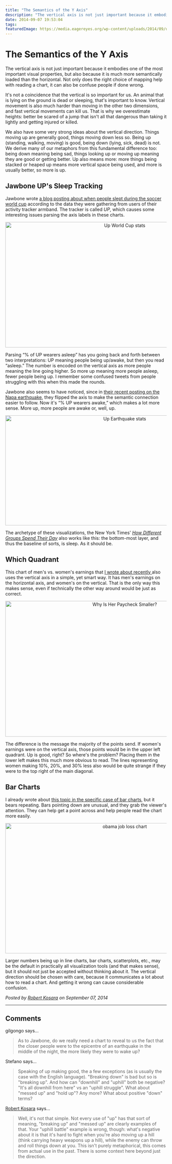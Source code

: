 ```yaml
---
title: "The Semantics of the Y Axis"
description: "The vertical axis is not just important because it embodies one of the most important visual properties, but also because it is much more semantically loaded than the horizontal. Not only does the right choice of mapping help with reading a chart, it can also be confuse people if done wrong."
date: 2014-09-07 19:53:04
tags: 
featuredImage: https://media.eagereyes.org/wp-content/uploads/2014/09/up-worldcup.png
---
```


# The Semantics of the Y Axis

The vertical axis is not just important because it embodies one of the most important visual properties, but also because it is much more semantically loaded than the horizontal. Not only does the right choice of mapping help with reading a chart, it can also be confuse people if done wrong.

It's not a coincidence that the vertical is so important for us. An animal that is lying on the ground is dead or sleeping, that's important to know. Vertical movement is also much harder than moving in the other two dimensions, and fast vertical movements can kill us. That is why we overestimate heights: better be scared of a jump that isn't all that dangerous than taking it lightly and getting injured or killed.

We also have some very strong ideas about the vertical direction. Things moving up are generally good, things moving down less so. Being up (standing, walking, moving) is good, being down (lying, sick, dead) is not. We derive many of our metaphors from this fundamental difference too: being down meaning being sad, things looking up or moving up meaning they are good or getting better. Up also means more: more things being stacked or heaped up means more vertical space being used, and more is usually better, so more is up.

## Jawbone UP's Sleep Tracking

Jawbone wrote <a href="https://jawbone.com/blog/world-cup-of-sleep/">a blog posting about when people slept during the soccer world cup</a> according to the data they were gathering from users of their activity tracker armband. The tracker is called <em>UP</em>, which causes some interesting issues parsing the axis labels in these charts.

<p align="center"><img class="aligncenter size-medium wp-image-8326" src="https://media.eagereyes.org/wp-content/uploads/2014/09/up-worldcup-730x392.png" alt="Up World Cup stats" width="730" height="392" /></p>

Parsing “% of UP wearers asleep” has you going back and forth between two interpretations: UP meaning people being up/awake, but then you read “asleep.” The number is encoded on the vertical axis as more people meaning the line going higher. So more up meaning more people asleep, fewer people being up. I remember some confused tweets from people struggling with this when this made the rounds.

Jawbone also seems to have noticed, since in <a href="https://jawbone.com/blog/napa-earthquake-effect-on-sleep/">their recent posting on the Napa earthquake</a>, they flipped the axis to make the semantic connection easier to follow. Now it's “% UP wearers awake,” which makes a lot more sense. More up, more people are awake or, well, up.

<p align="center"><img class="aligncenter size-medium wp-image-8325" src="https://media.eagereyes.org/wp-content/uploads/2014/09/up-earthquake-730x344.png" alt="Up Earthquake stats" width="730" height="344" /></p>

The archetype of these visualizations, the New York Times' <a href="http://www.nytimes.com/interactive/2009/07/31/business/20080801-metrics-graphic.html"><em>How Different Groups Spend Their Day</em></a> also works like this: the bottom-most layer, and thus the baseline of sorts, is sleep. As it should be.

## Which Quadrant

This chart of men's vs. women's earnings that <a href="/blog/2014/my-favorite-charts">I wrote about recently </a> also uses the vertical axis in a simple, yet smart way. It has men's earnings on the horizontal axis, and women's on the vertical. That is the only way this makes sense, even if technically the other way around would be just as correct.

<p align="center"><img class="aligncenter size-medium wp-image-8317" src="https://media.eagereyes.org/wp-content/uploads/2014/09/wage-gap-730x424.png" alt="Why Is Her Paycheck Smaller?" width="730" height="424" /></p>

The difference is the message the majority of the points send. If women's earnings were on the vertical axis, those points would be in the upper left quadrant. Up is good, right? So where's the problem? Placing them in the lower left makes this much more obvious to read. The lines representing women making 10%, 20%, and 30% less also would be quite strange if they were to the top right of the main diagonal.

## Bar Charts

I already wrote about <a href="/journalism/when-bars-point-down">this topic in the specific case of bar charts</a>, but it bears repeating. Bars pointing down are unusual, and they grab the viewer's attention. They can help get a point across and help people read the chart more easily.

<p align="center"><img class="aligncenter size-medium wp-image-8319" src="https://media.eagereyes.org/wp-content/uploads/2014/09/obama-job-loss-chart-730x407.png" alt="obama job loss chart" width="730" height="407" /></p>

Larger numbers being up in line charts, bar charts, scatterplots, etc., may be the default in practically all visualization tools (and that makes sense), but it should not just be accepted without thinking about it. The vertical direction should be chosen with care, because it communicates a lot about how to read a chart. And getting it wrong can cause considerable confusion.


_Posted by <a href="/about">Robert Kosara</a> on September 07, 2014_


<aside class="comments">

---
## Comments

gilgongo says…
>	As to Jawbone, do we really need a chart to reveal to us the fact that the closer people were to the epicentre of an earthquake in the middle of the night, the more likely they were to wake up?

Stefano says…
>	Speaking of up making good, the a few exceptions (as is usually the case with the English language). "Breaking down" is bad but so is "breaking up". And how can "downhill" and "uphill" both be negative? "It's all downhill from here" vs an "uphill struggle". What about "messed up" and "hold up"? Any more? What about positive "down" terms?

<a href="/about" rel="nofollow noopener" target="_blank">Robert Kosara</a> says…
>	Well, it's not that simple. Not every use of "up" has that sort of meaning, "breaking up" and "messed up" are clearly examples of that. Your "uphill battle" example is wrong, though: what's negative about it is that it's hard to fight when you're also moving up a hill (think carrying heavy weapons up a hill), while the enemy can throw and roll things down at you. This isn't purely metaphorical, this comes from actual use in the past. There is some context here beyond just the direction.

</aside>


